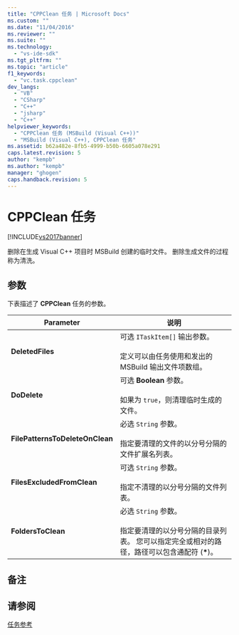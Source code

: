 ```yaml
---
title: "CPPClean 任务 | Microsoft Docs"
ms.custom: ""
ms.date: "11/04/2016"
ms.reviewer: ""
ms.suite: ""
ms.technology: 
  - "vs-ide-sdk"
ms.tgt_pltfrm: ""
ms.topic: "article"
f1_keywords: 
  - "vc.task.cppclean"
dev_langs: 
  - "VB"
  - "CSharp"
  - "C++"
  - "jsharp"
  - "C++"
helpviewer_keywords: 
  - "CPPClean 任务 (MSBuild (Visual C++))"
  - "MSBuild (Visual C++), CPPClean 任务"
ms.assetid: b62a482e-8fb5-4999-b50b-6605a078e291
caps.latest.revision: 5
author: "kempb"
ms.author: "kempb"
manager: "ghogen"
caps.handback.revision: 5
---
```

# CPPClean 任务
[!INCLUDE[vs2017banner](../code-quality/includes/vs2017banner.md)]

删除在生成 Visual C\+\+ 项目时 MSBuild 创建的临时文件。  删除生成文件的过程称为清洗。  
  
## 参数  
 下表描述了 **CPPClean** 任务的参数。  
  
|Parameter|说明|  
|---------------|--------|  
|**DeletedFiles**|可选 `ITaskItem[]` 输出参数。<br /><br /> 定义可以由任务使用和发出的 MSBuild 输出文件项数组。|  
|**DoDelete**|可选 **Boolean** 参数。<br /><br /> 如果为 `true`，则清理临时生成的文件。|  
|**FilePatternsToDeleteOnClean**|必选 `String` 参数。<br /><br /> 指定要清理的文件的以分号分隔的文件扩展名列表。|  
|**FilesExcludedFromClean**|可选 `String` 参数。<br /><br /> 指定不清理的以分号分隔的文件列表。|  
|**FoldersToClean**|必选 `String` 参数。<br /><br /> 指定要清理的以分号分隔的目录列表。  您可以指定完全或相对的路径，路径可以包含通配符 \(**\***\)。|  
  
## 备注  
  
## 请参阅  
 [任务参考](../msbuild/msbuild-task-reference.md)